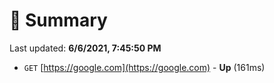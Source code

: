 # 📖 Summary
Last updated: **6/6/2021, 7:45:50 PM**

- `GET` [https://google.com](https://google.com) - **Up** (161ms)
